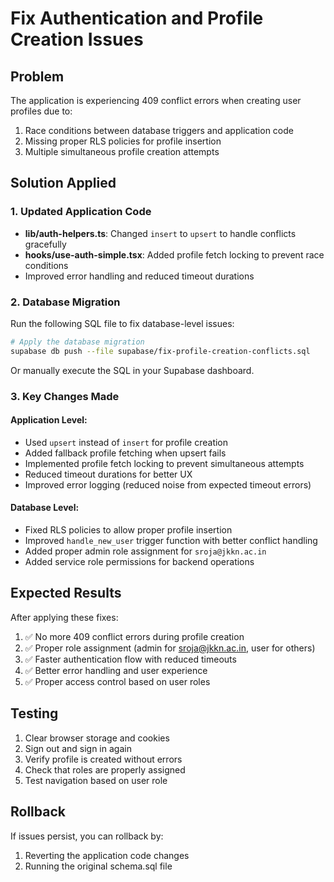 # Fix Authentication and Profile Creation Issues

## Problem
The application is experiencing 409 conflict errors when creating user profiles due to:
1. Race conditions between database triggers and application code
2. Missing proper RLS policies for profile insertion
3. Multiple simultaneous profile creation attempts

## Solution Applied

### 1. Updated Application Code
- **lib/auth-helpers.ts**: Changed `insert` to `upsert` to handle conflicts gracefully
- **hooks/use-auth-simple.tsx**: Added profile fetch locking to prevent race conditions
- Improved error handling and reduced timeout durations

### 2. Database Migration
Run the following SQL file to fix database-level issues:
```bash
# Apply the database migration
supabase db push --file supabase/fix-profile-creation-conflicts.sql
```

Or manually execute the SQL in your Supabase dashboard.

### 3. Key Changes Made

#### Application Level:
- Used `upsert` instead of `insert` for profile creation
- Added fallback profile fetching when upsert fails
- Implemented profile fetch locking to prevent simultaneous attempts
- Reduced timeout durations for better UX
- Improved error logging (reduced noise from expected timeout errors)

#### Database Level:
- Fixed RLS policies to allow proper profile insertion
- Improved `handle_new_user` trigger function with better conflict handling
- Added proper admin role assignment for `sroja@jkkn.ac.in`
- Added service role permissions for backend operations

## Expected Results
After applying these fixes:
1. ✅ No more 409 conflict errors during profile creation
2. ✅ Proper role assignment (admin for sroja@jkkn.ac.in, user for others)
3. ✅ Faster authentication flow with reduced timeouts
4. ✅ Better error handling and user experience
5. ✅ Proper access control based on user roles

## Testing
1. Clear browser storage and cookies
2. Sign out and sign in again
3. Verify profile is created without errors
4. Check that roles are properly assigned
5. Test navigation based on user role

## Rollback
If issues persist, you can rollback by:
1. Reverting the application code changes
2. Running the original schema.sql file
